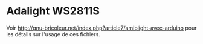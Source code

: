 # Adalight WS2811S
Voir http://gnu-bricoleur.net/index.php?article7/amiblight-avec-arduino pour les détails sur l'usage de ces fichiers.